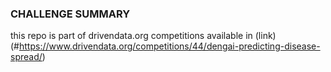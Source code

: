 ### CHALLENGE SUMMARY
this repo is part of drivendata.org competitions available in  (link)(#https://www.drivendata.org/competitions/44/dengai-predicting-disease-spread/)